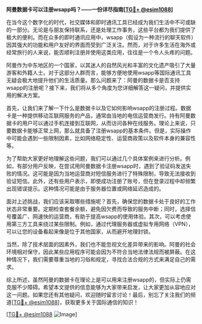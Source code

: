 **阿曼数据卡可以注册wsapp吗？——一份详尽指南[[TG💪+ @esim1088](https://t.me/s/esim1088)]**

在当今这个数字化的时代，社交媒体和即时通讯工具已经成为我们生活中不可或缺的一部分。无论是与朋友保持联系，还是处理工作事务，这些平台都为我们提供了极大的便利。而在众多的即时通讯应用中，wsapp（假设为一种流行的聊天软件）因其强大的功能和用户友好的界面而受到广泛关注。然而，对于许多生活在海外或经常旅行的人来说，能否顺利注册并使用这类应用，往往是一个令人头疼的问题。

阿曼作为中东地区的一个国家，以其迷人的自然风光和丰富的文化遗产吸引了大量游客和外籍人士。对于这部分人群而言，能够方便地使用wsapp等国际通讯工具无疑会极大地提升他们的生活质量。那么问题来了：阿曼的数据卡是否支持wsapp的注册呢？接下来，我们将从多个角度为您详细解答这一疑问，并提供实用的解决方案。

首先，让我们来了解一下什么是数据卡以及它如何影响wsapp的注册过程。数据卡是一种提供移动互联网服务的产品，通常由当地的电信运营商发行。持有阿曼数据卡的用户可以通过手机连接到互联网，从而访问各种在线服务。理论上来说，只要数据卡能够正常上网，那么就具备了注册wsapp的基本条件。但是，实际操作中可能会遇到一些限制因素，比如网络稳定性、运营商政策以及软件本身的兼容性等。

为了帮助大家更好地理解这些问题，我们可以通过几个具体案例来进行分析。例如，有部分用户反映，在尝试用阿曼数据卡注册wsapp时，遇到了验证码发送失败的情况。这可能是因为当地运营商对短信服务进行了特殊限制，导致无法接收到验证短信。此外，还有些用户表示，即使成功注册了账号，但在登录过程中却频繁出现错误提示。这种情况可能是由于服务器位置或网络延迟造成的。

面对上述挑战，我们应该采取哪些措施呢？首先，确保您的数据卡处于良好的工作状态非常重要。定期检查套餐余额，避免因欠费而导致的服务中断；同时，选择信号覆盖广、网速快的运营商，有助于提高wsapp的使用体验。其次，可以考虑使用第三方工具来绕过某些限制。例如，通过代理服务器或虚拟专用网络（VPN），可以让您的设备看起来像是位于其他国家，从而避开地理封锁。

当然，除了技术层面的因素外，我们也不能忽视文化差异带来的影响。阿曼的社会环境相对保守，因此某些应用程序可能会因为不符合当地法律法规而被屏蔽。在这种情况下，我们需要尊重当地的习俗和规定，寻找合法合规的方式来满足自己的需求。

综上所述，虽然阿曼的数据卡在理论上是可以用来注册wsapp的，但实际上仍需克服不少障碍。希望本文提供的信息能够为大家带来启发，让大家更加从容地应对这一问题。如果您还有其他疑问，欢迎随时留言讨论！最后，别忘了关注我们的频道[[TG💪+ @esim1088](https://t.me/s/esim1088)]，获取更多关于国际通信的知识！

[[TG💪+ @esim1088](https://t.me/s/esim1088) ![Image](https://i.postimg.cc/4NQfJmqS/Snipaste-2025-05-13-00-14-12.png)]